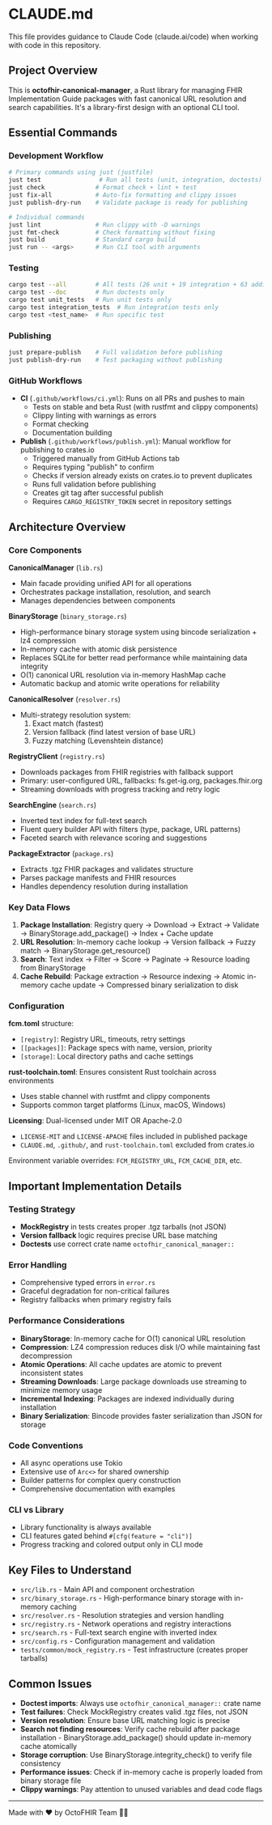 # CLAUDE.md

This file provides guidance to Claude Code (claude.ai/code) when working with code in this repository.

## Project Overview

This is **octofhir-canonical-manager**, a Rust library for managing FHIR Implementation Guide packages with fast canonical URL resolution and search capabilities. It's a library-first design with an optional CLI tool.

## Essential Commands

### Development Workflow
```bash
# Primary commands using just (justfile)
just test                # Run all tests (unit, integration, doctests)
just check              # Format check + lint + test
just fix-all            # Auto-fix formatting and clippy issues
just publish-dry-run    # Validate package is ready for publishing

# Individual commands
just lint               # Run clippy with -D warnings
just fmt-check          # Check formatting without fixing
just build              # Standard cargo build
just run -- <args>      # Run CLI tool with arguments
```

### Testing
```bash
cargo test --all        # All tests (26 unit + 19 integration + 63 additional + 103 doctests)
cargo test --doc        # Run doctests only
cargo test unit_tests   # Run unit tests only
cargo test integration_tests  # Run integration tests only
cargo test <test_name>  # Run specific test
```

### Publishing
```bash
just prepare-publish    # Full validation before publishing
just publish-dry-run    # Test packaging without publishing
```

### GitHub Workflows
- **CI** (`.github/workflows/ci.yml`): Runs on all PRs and pushes to main
  - Tests on stable and beta Rust (with rustfmt and clippy components)
  - Clippy linting with warnings as errors
  - Format checking
  - Documentation building
- **Publish** (`.github/workflows/publish.yml`): Manual workflow for publishing to crates.io
  - Triggered manually from GitHub Actions tab
  - Requires typing "publish" to confirm
  - Checks if version already exists on crates.io to prevent duplicates
  - Runs full validation before publishing
  - Creates git tag after successful publish
  - Requires `CARGO_REGISTRY_TOKEN` secret in repository settings

## Architecture Overview

### Core Components

**CanonicalManager** (`lib.rs`)
- Main facade providing unified API for all operations
- Orchestrates package installation, resolution, and search
- Manages dependencies between components

**BinaryStorage** (`binary_storage.rs`)
- High-performance binary storage system using bincode serialization + lz4 compression
- In-memory cache with atomic disk persistence
- Replaces SQLite for better read performance while maintaining data integrity
- O(1) canonical URL resolution via in-memory HashMap cache
- Automatic backup and atomic write operations for reliability


**CanonicalResolver** (`resolver.rs`)
- Multi-strategy resolution system:
  1. Exact match (fastest)
  2. Version fallback (find latest version of base URL)
  3. Fuzzy matching (Levenshtein distance)

**RegistryClient** (`registry.rs`)
- Downloads packages from FHIR registries with fallback support
- Primary: user-configured URL, fallbacks: fs.get-ig.org, packages.fhir.org
- Streaming downloads with progress tracking and retry logic

**SearchEngine** (`search.rs`)
- Inverted text index for full-text search
- Fluent query builder API with filters (type, package, URL patterns)
- Faceted search with relevance scoring and suggestions

**PackageExtractor** (`package.rs`)
- Extracts .tgz FHIR packages and validates structure
- Parses package manifests and FHIR resources
- Handles dependency resolution during installation

### Key Data Flows

1. **Package Installation**: Registry query → Download → Extract → Validate → BinaryStorage.add_package() → Index + Cache update
2. **URL Resolution**: In-memory cache lookup → Version fallback → Fuzzy match → BinaryStorage.get_resource() 
3. **Search**: Text index → Filter → Score → Paginate → Resource loading from BinaryStorage
4. **Cache Rebuild**: Package extraction → Resource indexing → Atomic in-memory cache update → Compressed binary serialization to disk

### Configuration

**fcm.toml** structure:
- `[registry]`: Registry URL, timeouts, retry settings
- `[[packages]]`: Package specs with name, version, priority
- `[storage]`: Local directory paths and cache settings

**rust-toolchain.toml**: Ensures consistent Rust toolchain across environments
- Uses stable channel with rustfmt and clippy components
- Supports common target platforms (Linux, macOS, Windows)

**Licensing**: Dual-licensed under MIT OR Apache-2.0
- `LICENSE-MIT` and `LICENSE-APACHE` files included in published package
- `CLAUDE.md`, `.github/`, and `rust-toolchain.toml` excluded from crates.io

Environment variable overrides: `FCM_REGISTRY_URL`, `FCM_CACHE_DIR`, etc.

## Important Implementation Details

### Testing Strategy
- **MockRegistry** in tests creates proper .tgz tarballs (not JSON)
- **Version fallback** logic requires precise URL base matching
- **Doctests** use correct crate name `octofhir_canonical_manager::`

### Error Handling
- Comprehensive typed errors in `error.rs`
- Graceful degradation for non-critical failures
- Registry fallbacks when primary registry fails

### Performance Considerations
- **BinaryStorage**: In-memory cache for O(1) canonical URL resolution
- **Compression**: LZ4 compression reduces disk I/O while maintaining fast decompression
- **Atomic Operations**: All cache updates are atomic to prevent inconsistent states
- **Streaming Downloads**: Large package downloads use streaming to minimize memory usage
- **Incremental Indexing**: Packages are indexed individually during installation
- **Binary Serialization**: Bincode provides faster serialization than JSON for storage

### Code Conventions
- All async operations use Tokio
- Extensive use of `Arc<>` for shared ownership
- Builder patterns for complex query construction
- Comprehensive documentation with examples

### CLI vs Library
- Library functionality is always available
- CLI features gated behind `#[cfg(feature = "cli")]`
- Progress tracking and colored output only in CLI mode

## Key Files to Understand

- `src/lib.rs` - Main API and component orchestration
- `src/binary_storage.rs` - High-performance binary storage with in-memory caching
- `src/resolver.rs` - Resolution strategies and version handling
- `src/registry.rs` - Network operations and registry interactions
- `src/search.rs` - Full-text search engine with inverted index
- `src/config.rs` - Configuration management and validation
- `tests/common/mock_registry.rs` - Test infrastructure (creates proper tarballs)

## Common Issues

- **Doctest imports**: Always use `octofhir_canonical_manager::` crate name
- **Test failures**: Check MockRegistry creates valid .tgz files, not JSON
- **Version resolution**: Ensure base URL matching logic is precise
- **Search not finding resources**: Verify cache rebuild after package installation - BinaryStorage.add_package() should update in-memory cache atomically
- **Storage corruption**: Use BinaryStorage.integrity_check() to verify file consistency
- **Performance issues**: Check if in-memory cache is properly loaded from binary storage file
- **Clippy warnings**: Pay attention to unused variables and dead code flags

---

Made with ❤️ by OctoFHIR Team 🐙🦀
